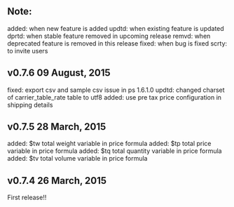 Note:
-------------------------
added: when new feature is added
updtd: when existing feature is updated
dprtd: when stable feature removed in upcoming release
remvd: when deprecated feature is removed in this release
fixed: when bug is fixed
scrty: to invite users 

v0.7.6 09 August, 2015
-------------------------
fixed: export csv and sample csv issue in ps 1.6.1.0
updtd: changed charset of carrier_table_rate table to utf8
added: use pre tax price configuration in shipping details

v0.7.5 28 March, 2015
-------------------------
added: $tw total weight variable in price formula
added: $tp total price variable in price formula
added: $tq total quantity variable in price formula
added: $tv total volume variable in price formula

v0.7.4 26 March, 2015
-------------------------
First release!!